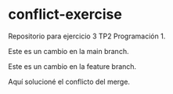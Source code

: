 # conflict-exercise
Repositorio para ejercicio 3 TP2 Programación 1.

Este es un cambio en la main branch.

Este es un cambio en la feature branch.

Aquí solucioné el conflicto del merge.

